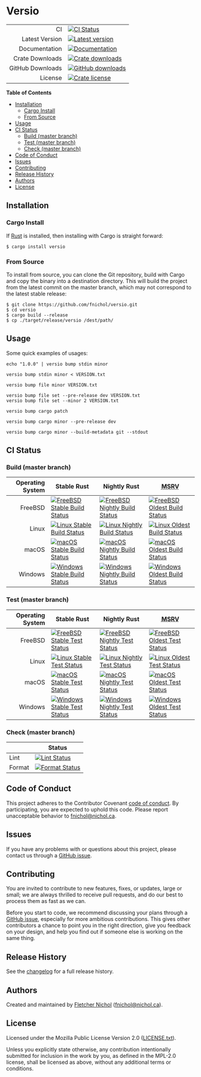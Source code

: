 # Versio

|                  |                                                         |
| ---------------: | ------------------------------------------------------- |
|               CI | [![CI Status][badge-ci-overall]][ci]                    |
|   Latest Version | [![Latest version][badge-version]][crate]               |
|    Documentation | [![Documentation][badge-docs]][docs]                    |
|  Crate Downloads | [![Crate downloads][badge-crate-dl]][crate]             |
| GitHub Downloads | [![GitHub downloads][badge-github-dl]][github-releases] |
|          License | [![Crate license][badge-license]][github]               |

**Table of Contents**

<!-- toc -->

- [Installation](#installation)
  - [Cargo Install](#cargo-install)
  - [From Source](#from-source)
- [Usage](#usage)
- [CI Status](#ci-status)
  - [Build (master branch)](#build-master-branch)
  - [Test (master branch)](#test-master-branch)
  - [Check (master branch)](#check-master-branch)
- [Code of Conduct](#code-of-conduct)
- [Issues](#issues)
- [Contributing](#contributing)
- [Release History](#release-history)
- [Authors](#authors)
- [License](#license)

<!-- tocstop -->

## Installation

### Cargo Install

If [Rust](https://rustup.rs/) is installed, then installing with Cargo is
straight forward:

```console
$ cargo install versio
```

### From Source

To install from source, you can clone the Git repository, build with Cargo and
copy the binary into a destination directory. This will build the project from
the latest commit on the master branch, which may not correspond to the latest
stable release:

```console
$ git clone https://github.com/fnichol/versio.git
$ cd versio
$ cargo build --release
$ cp ./target/release/versio /dest/path/
```

## Usage

Some quick examples of usages:

```console
echo "1.0.0" | versio bump stdin minor

versio bump stdin minor < VERSION.txt

versio bump file minor VERSION.txt

versio bump file set --pre-release dev VERSION.txt
versio bump file set --minor 2 VERSION.txt

versio bump cargo patch

versio bump cargo minor --pre-release dev

versio bump cargo minor --build-metadata git --stdout
```

## CI Status

### Build (master branch)

| Operating System | Stable Rust                                                             | Nightly Rust                                                              | <abbr title="Minimum Supported Rust Version">MSRV</abbr>                |
| ---------------: | ----------------------------------------------------------------------- | ------------------------------------------------------------------------- | ----------------------------------------------------------------------- |
|          FreeBSD | [![FreeBSD Stable Build Status][badge-stable_freebsd-build]][ci-master] | [![FreeBSD Nightly Build Status][badge-nightly_freebsd-build]][ci-master] | [![FreeBSD Oldest Build Status][badge-oldest_freebsd-build]][ci-master] |
|            Linux | [![Linux Stable Build Status][badge-stable_linux-build]][ci-master]     | [![Linux Nightly Build Status][badge-nightly_linux-build]][ci-master]     | [![Linux Oldest Build Status][badge-oldest_linux-build]][ci-master]     |
|            macOS | [![macOS Stable Build Status][badge-stable_macos-build]][ci-master]     | [![macOS Nightly Build Status][badge-nightly_macos-build]][ci-master]     | [![macOS Oldest Build Status][badge-oldest_macos-build]][ci-master]     |
|          Windows | [![Windows Stable Build Status][badge-stable_windows-build]][ci-master] | [![Windows Nightly Build Status][badge-nightly_windows-build]][ci-master] | [![Windows Oldest Build Status][badge-oldest_windows-build]][ci-master] |

### Test (master branch)

| Operating System | Stable Rust                                                           | Nightly Rust                                                            | <abbr title="Minimum Supported Rust Version">MSRV</abbr>              |
| ---------------: | --------------------------------------------------------------------- | ----------------------------------------------------------------------- | --------------------------------------------------------------------- |
|          FreeBSD | [![FreeBSD Stable Test Status][badge-stable_freebsd-test]][ci-master] | [![FreeBSD Nightly Test Status][badge-nightly_freebsd-test]][ci-master] | [![FreeBSD Oldest Test Status][badge-oldest_freebsd-test]][ci-master] |
|            Linux | [![Linux Stable Test Status][badge-stable_linux-test]][ci-master]     | [![Linux Nightly Test Status][badge-nightly_linux-test]][ci-master]     | [![Linux Oldest Test Status][badge-oldest_linux-test]][ci-master]     |
|            macOS | [![macOS Stable Test Status][badge-stable_macos-test]][ci-master]     | [![macOS Nightly Test Status][badge-nightly_macos-test]][ci-master]     | [![macOS Oldest Test Status][badge-oldest_macos-test]][ci-master]     |
|          Windows | [![Windows Stable Test Status][badge-stable_windows-test]][ci-master] | [![Windows Nightly Test Status][badge-nightly_windows-test]][ci-master] | [![Windows Oldest Test Status][badge-oldest_windows-test]][ci-master] |

### Check (master branch)

|        | Status                                            |
| ------ | ------------------------------------------------- |
| Lint   | [![Lint Status][badge-check-lint]][ci-master]     |
| Format | [![Format Status][badge-check-format]][ci-master] |

## Code of Conduct

This project adheres to the Contributor Covenant [code of
conduct][code-of-conduct]. By participating, you are expected to uphold this
code. Please report unacceptable behavior to fnichol@nichol.ca.

## Issues

If you have any problems with or questions about this project, please contact us
through a [GitHub issue][issues].

## Contributing

You are invited to contribute to new features, fixes, or updates, large or
small; we are always thrilled to receive pull requests, and do our best to
process them as fast as we can.

Before you start to code, we recommend discussing your plans through a [GitHub
issue][issues], especially for more ambitious contributions. This gives other
contributors a chance to point you in the right direction, give you feedback on
your design, and help you find out if someone else is working on the same thing.

## Release History

See the [changelog] for a full release history.

## Authors

Created and maintained by [Fletcher Nichol][fnichol] (<fnichol@nichol.ca>).

## License

Licensed under the Mozilla Public License Version 2.0 ([LICENSE.txt][license]).

Unless you explicitly state otherwise, any contribution intentionally submitted
for inclusion in the work by you, as defined in the MPL-2.0 license, shall be
licensed as above, without any additional terms or conditions.

[badge-check-format]:
  https://img.shields.io/cirrus/github/fnichol/versio.svg?style=flat-square&task=check&script=format
[badge-check-lint]:
  https://img.shields.io/cirrus/github/fnichol/versio.svg?style=flat-square&task=check&script=lint
[badge-ci-overall]:
  https://img.shields.io/cirrus/github/fnichol/versio.svg?style=flat-square
[badge-crate-dl]: https://img.shields.io/crates/d/versio.svg?style=flat-square
[badge-docs]: https://docs.rs/versio/badge.svg?style=flat-square
[badge-github-dl]:
  https://img.shields.io/github/downloads/fnichol/versio/total.svg?style=flat-square
[badge-license]: https://img.shields.io/crates/l/versio.svg?style=flat-square
[badge-nightly_freebsd-build]:
  https://img.shields.io/cirrus/github/fnichol/versio.svg?style=flat-square&task=test_nightly_freebsd&script=build
[badge-nightly_freebsd-test]:
  https://img.shields.io/cirrus/github/fnichol/versio.svg?style=flat-square&task=test_nightly_freebsd&script=test
[badge-nightly_linux-build]:
  https://img.shields.io/cirrus/github/fnichol/versio.svg?style=flat-square&task=test_nightly_linux&script=build
[badge-nightly_linux-test]:
  https://img.shields.io/cirrus/github/fnichol/versio.svg?style=flat-square&task=test_nightly_linux&script=test
[badge-nightly_macos-build]:
  https://img.shields.io/cirrus/github/fnichol/versio.svg?style=flat-square&task=test_nightly_macos&script=build
[badge-nightly_macos-test]:
  https://img.shields.io/cirrus/github/fnichol/versio.svg?style=flat-square&task=test_nightly_macos&script=test
[badge-nightly_windows-build]:
  https://img.shields.io/cirrus/github/fnichol/versio.svg?style=flat-square&task=test_nightly_windows&script=build
[badge-nightly_windows-test]:
  https://img.shields.io/cirrus/github/fnichol/versio.svg?style=flat-square&task=test_nightly_windows&script=test
[badge-oldest_freebsd-build]:
  https://img.shields.io/cirrus/github/fnichol/versio.svg?style=flat-square&task=test_1.34.0_freebsd&script=build
[badge-oldest_freebsd-test]:
  https://img.shields.io/cirrus/github/fnichol/versio.svg?style=flat-square&task=test_1.34.0_freebsd&script=test
[badge-oldest_linux-build]:
  https://img.shields.io/cirrus/github/fnichol/versio.svg?style=flat-square&task=test_1.34.0_linux&script=build
[badge-oldest_linux-test]:
  https://img.shields.io/cirrus/github/fnichol/versio.svg?style=flat-square&task=test_1.34.0_linux&script=test
[badge-oldest_macos-build]:
  https://img.shields.io/cirrus/github/fnichol/versio.svg?style=flat-square&task=test_1.34.0_macos&script=build
[badge-oldest_macos-test]:
  https://img.shields.io/cirrus/github/fnichol/versio.svg?style=flat-square&task=test_1.34.0_macos&script=test
[badge-oldest_windows-build]:
  https://img.shields.io/cirrus/github/fnichol/versio.svg?style=flat-square&task=test_1.34.0_windows&script=build
[badge-oldest_windows-test]:
  https://img.shields.io/cirrus/github/fnichol/versio.svg?style=flat-square&task=test_1.34.0_windows&script=test
[badge-stable_freebsd-build]:
  https://img.shields.io/cirrus/github/fnichol/versio.svg?style=flat-square&task=test_stable_freebsd&script=build
[badge-stable_freebsd-test]:
  https://img.shields.io/cirrus/github/fnichol/versio.svg?style=flat-square&task=test_stable_freebsd&script=test
[badge-stable_linux-build]:
  https://img.shields.io/cirrus/github/fnichol/versio.svg?style=flat-square&task=test_stable_linux&script=build
[badge-stable_linux-test]:
  https://img.shields.io/cirrus/github/fnichol/versio.svg?style=flat-square&task=test_stable_linux&script=test
[badge-stable_macos-build]:
  https://img.shields.io/cirrus/github/fnichol/versio.svg?style=flat-square&task=test_stable_macos&script=build
[badge-stable_macos-test]:
  https://img.shields.io/cirrus/github/fnichol/versio.svg?style=flat-square&task=test_stable_macos&script=test
[badge-stable_windows-build]:
  https://img.shields.io/cirrus/github/fnichol/versio.svg?style=flat-square&task=test_stable_windows&script=build
[badge-stable_windows-test]:
  https://img.shields.io/cirrus/github/fnichol/versio.svg?style=flat-square&task=test_stable_windows&script=test
[badge-version]: https://img.shields.io/crates/v/versio.svg?style=flat-square
[changelog]: https://github.com/fnichol/versio/blob/master/CHANGELOG.md
[ci]: https://cirrus-ci.com/github/fnichol/versio
[ci-master]: https://cirrus-ci.com/github/fnichol/versio/master
[code-of-conduct]:
  https://github.com/fnichol/versio/blob/master/CODE_OF_CONDUCT.md
[commonmark]: https://commonmark.org/
[crate]: https://crates.io/crates/versio
[docs]: https://docs.rs/versio
[fnichol]: https://github.com/fnichol
[github-releases]: https://github.com/fnichol/versio/releases
[github]: https://github.com/fnichol/versio
[issues]: https://github.com/fnichol/versio/issues
[license]: https://github.com/fnichol/versio/blob/master/LICENSE.txt
